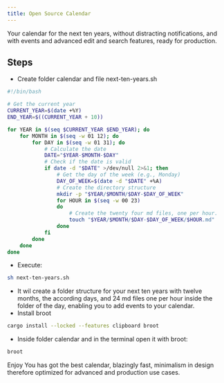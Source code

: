 ```yaml
---
title: Open Source Calendar
---
```


Your calendar for the next ten years, without distracting notifications, and with events and advanced edit and search features, ready for production.

## Steps
* Create folder calendar and file next-ten-years.sh
````bash
#!/bin/bash

# Get the current year
CURRENT_YEAR=$(date +%Y)
END_YEAR=$((CURRENT_YEAR + 10))

for YEAR in $(seq $CURRENT_YEAR $END_YEAR); do
    for MONTH in $(seq -w 01 12); do
        for DAY in $(seq -w 01 31); do
            # Calculate the date
            DATE="$YEAR-$MONTH-$DAY"
            # Check if the date is valid
            if date -d "$DATE" >/dev/null 2>&1; then
                # Get the day of the week (e.g., Monday)
                DAY_OF_WEEK=$(date -d "$DATE" +%A)
                # Create the directory structure
                mkdir -p "$YEAR/$MONTH/$DAY-$DAY_OF_WEEK"
                for HOUR in $(seq -w 00 23)
                do
                    # Create the twenty four md files, one per hour.
                    touch "$YEAR/$MONTH/$DAY-$DAY_OF_WEEK/$HOUR.md"
                done
            fi
        done
    done
done
````
* Execute:
````bash
sh next-ten-years.sh
````
* It wil create a folder structure for your next ten years with twelve months, the according days, and 24 md files one per hour inside the folder of the day, enabling you to add events to your calendar.
* Install broot
````bash
cargo install --locked --features clipboard broot
````
* Inside folder calendar and in the terminal open it with broot:
````bash
broot
````
Enjoy You has got the best calendar, blazingly fast, minimalism in design therefore optimized for advanced and production use cases.
